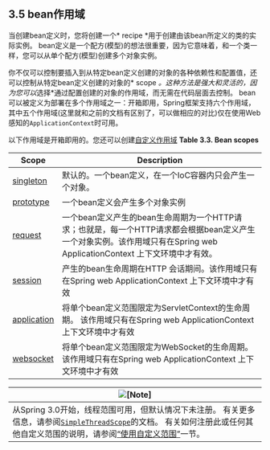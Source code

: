 ## 3.5 bean作用域


当创建bean定义时，您将创建一个* recipe *用于创建由该bean所定义的类的实际实例。 bean定义是一个配方(模型)的想法很重要，因为它意味着，和一个类一样，您可以从单个配方(模型)创建多个对象实例。

你不仅可以控制要插入到从特定bean定义创建的对象的各种依赖性和配置值，还可以控制从特定bean定义创建的对象的* scope *。这种方法是强大和灵活的，因为您可以*选择*通过配置创建的对象的作用域，而无需在代码层面去控制。 bean可以被定义为部署在多个作用域之一：开箱即用，Spring框架支持六个作用域，其中五个作用域(这里就和之前的文档有区别了，可以做相应的对比)仅在使用Web感知的`ApplicationContext`时可用。

以下作用域是开箱即用的。您还可以创建[自定义作用域](http://docs.spring.io/spring/docs/5.0.0.M4/spring-framework-reference/htmlsingle/#beans-factory-scopes-custom)
**Table 3.3. Bean scopes**

| Scope                                    | Description                              |
| ---------------------------------------- | ---------------------------------------- |
| [singleton](http://docs.spring.io/spring/docs/5.0.0.M4/spring-framework-reference/htmlsingle/#beans-factory-scopes-singleton) | 默认的。一个bean定义，在一个IoC容器内只会产生一个对象。          |
| [prototype](http://docs.spring.io/spring/docs/5.0.0.M4/spring-framework-reference/htmlsingle/#beans-factory-scopes-prototype) | 一个bean定义会产生多个对象实例                        |
| [request](http://docs.spring.io/spring/docs/5.0.0.M4/spring-framework-reference/htmlsingle/#beans-factory-scopes-request) | 一个bean定义产生的bean生命周期为一个HTTP请求；也就是，每一个HTTP请求都会根据bean定义产生一个对象实例。该作用域只有在Spring web ApplicationContext 上下文环境中才有效。 |
| [session](http://docs.spring.io/spring/docs/5.0.0.M4/spring-framework-reference/htmlsingle/#beans-factory-scopes-session) | 产生的bean生命周期在HTTP 会话期间。该作用域只有在Spring web ApplicationContext 上下文环境中才有效 |
| [application](http://docs.spring.io/spring/docs/5.0.0.M4/spring-framework-reference/htmlsingle/#beans-factory-scopes-application) | 将单个bean定义范围限定为ServletContext的生命周期。 该作用域只有在Spring web ApplicationContext 上下文环境中才有效 |
| [websocket](http://docs.spring.io/spring/docs/5.0.0.M4/spring-framework-reference/htmlsingle/#websocket-stomp-websocket-scope) | 将单个bean定义范围限定为WebSocket的生命周期。该作用域只有在Spring web ApplicationContext 上下文环境中才有效 |

| ![[Note]](http://docs.spring.io/spring/docs/5.0.0.M4/spring-framework-reference/htmlsingle/images/note.png.pagespeed.ce.9zQ_1wVwzR.png) |
| ---------------------------------------- |
| 从Spring 3.0开始，线程范围可用，但默认情况下未注册。 有关更多信息，请参阅[`SimpleThreadScope`](http://docs.spring.io/spring-framework/docs/5.0.0.M4/javadoc-api/org/springframework/context/support/SimpleThreadScope.html)的文档。 有关如何注册此或任何其他自定义范围的说明，请参阅[“使用自定义范围”](http://docs.spring.io/spring/docs/5.0.0.M4/spring-framework-reference/htmlsingle/#beans-factory-scopes-custom-using)一节。 |